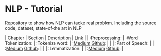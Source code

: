 # NLP - Tutorial
Repository to show how NLP can tacke real problem. Including the source code, dataset, state-of-the art in NLP

| Chapter | Section | Description | Link |
| :Preprocessing: | :Word Tokenization: | :Tokenize word: | :[Medium](https://medium.com/@makcedward/nlp-pipeline-word-tokenization-part-1-4b2b547e6a3) [Github](https://github.com/makcedward/nlp/blob/master/sample/nlp-word_tokenization.ipynb): |
| | :Part of Speech: | | :[Medium](https://medium.com/@makcedward/nlp-pipeline-part-of-speech-part-2-b683c90e327d) [Github](https://github.com/makcedward/nlp/blob/master/sample/nlp-part_of_speech.ipynb): |
| | :Lemmatization: | | :[Medium](https://medium.com/@makcedward/nlp-pipeline-lemmatization-part-3-4bfd7304957) [Github](https://github.com/makcedward/nlp/blob/master/sample/nlp_lemmatization.ipynb): |